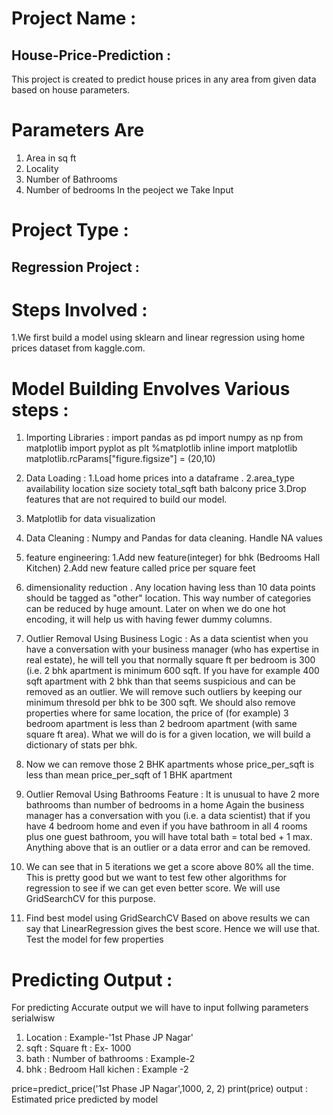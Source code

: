 # Project Name :
## House-Price-Prediction :
This project is created to predict house prices in any area from given data based on house parameters.
# Parameters Are
1. Area in sq ft
2. Locality
3. Number of Bathrooms
4. Number of bedrooms 
In the peoject we Take Input 

# Project Type :
## Regression Project : 

# Steps Involved :
1.We first build a model using sklearn and linear regression using home prices dataset from kaggle.com.
# Model Building Envolves Various steps :
1. Importing Libraries :
import pandas as pd
import numpy as np
from matplotlib import pyplot as plt
%matplotlib inline
import matplotlib 
matplotlib.rcParams["figure.figsize"] = (20,10)

2. Data Loading :
  1.Load  home prices into a dataframe .
  2.area_type	availability	location	size	society	total_sqft	bath	balcony	price
  3.Drop features that are not required to build our model.
  
3. Matplotlib for data visualization

4. Data Cleaning :
   Numpy and Pandas for data cleaning.
   Handle NA values
   
5. feature engineering: 
   1.Add new feature(integer) for bhk (Bedrooms Hall Kitchen)
   2.Add new feature called price per square feet
   
6. dimensionality reduction .
   Any location having less than 10 data points should be tagged as "other" location. This way number of categories can be reduced by 
   huge amount. Later on when we do one hot encoding, it will help us with having fewer dummy columns.
   
7. Outlier Removal Using Business Logic :
    As a data scientist when you have a conversation with your business manager (who has expertise in real estate), 
    he will tell you that normally square ft per bedroom is 300 (i.e. 2 bhk apartment is minimum 600 sqft. 
    If you have for example 400 sqft apartment with 2 bhk than that seems suspicious and can be removed as an outlier.
    We will remove such outliers by keeping our minimum thresold per bhk to be 300 sqft.
    We should also remove properties where for same location, the price of (for example) 3 bedroom apartment is less than 2 bedroom 
    apartment (with same square ft area). What we will do is for a given location, we will build a dictionary of stats per bhk. 
    
8. Now we can remove those 2 BHK apartments whose price_per_sqft is less than mean price_per_sqft of 1 BHK apartment
9. Outlier Removal Using Bathrooms Feature :
 It is unusual to have 2 more bathrooms than number of bedrooms in a home
 Again the business manager has a conversation with you (i.e. a data scientist) that if you have 4 bedroom home and even if
 you have bathroom in all 4 rooms plus one guest bathroom, you will have total bath = total bed + 1 max. Anything above that 
 is an outlier or a data error and can be removed.
10. We can see that in 5 iterations we get a score above 80% all the time. This is pretty good but we want to test few other algorithms
    for regression to see if we can get even better score. We will use GridSearchCV for this purpose.
11. Find best model using GridSearchCV
   Based on above results we can say that LinearRegression gives the best score. Hence we will use that.
   Test the model for few properties



# Predicting Output :
For predicting Accurate output we will have to input follwing parameters serialwisw
1. Location : Example-'1st Phase JP Nagar'
2. sqft : Square ft : Ex- 1000
3. bath : Number of bathrooms : Example-2
4. bhk  : Bedroom Hall kichen : Example -2



price=predict_price('1st Phase JP Nagar',1000, 2, 2)
 print(price)
 output : Estimated price predicted by model


 

